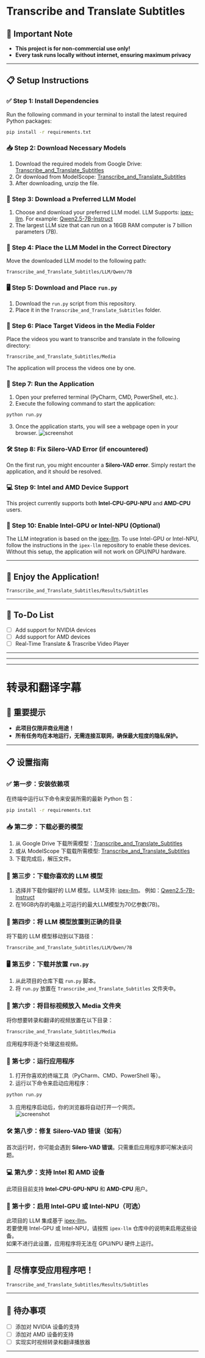 # Transcribe and Translate Subtitles

## 🚨 Important Note
- **This project is for non-commercial use only!**
- **Every task runs locally without internet, ensuring maximum privacy**

---

## 📋 Setup Instructions

### ✅ Step 1: Install Dependencies
Run the following command in your terminal to install the latest required Python packages:
```bash
pip install -r requirements.txt
```

### 📥 Step 2: Download Necessary Models
1. Download the required models from Google Drive: [Transcribe_and_Translate_Subtitles](https://drive.google.com/drive/folders/1W5yqPm-FYD2r1KR7JrDwJ8jzuFALNr9O?usp=drive_link)
2. Or download from ModelScope: [Transcribe_and_Translate_Subtitles](https://modelscope.cn/models/h5n1aids/Transcribe-and-Translate-Subtitles/files)
3. After downloading, unzip the file.

### 🤖 Step 3: Download a Preferred LLM Model
1. Choose and download your preferred LLM model. LLM Supports: [ipex-llm](https://github.com/intel-analytics/ipex-llm).  For example: [Qwen2.5-7B-Instruct](https://huggingface.co/Qwen/Qwen2.5-7B-Instruct)
2. The largest LLM size that can run on a 16GB RAM computer is 7 billion parameters (7B).

### 📂 Step 4: Place the LLM Model in the Correct Directory
Move the downloaded LLM model to the following path:
```
Transcribe_and_Translate_Subtitles/LLM/Qwen/7B
```

### 🖥️ Step 5: Download and Place `run.py`
1. Download the `run.py` script from this repository.
2. Place it in the `Transcribe_and_Translate_Subtitles` folder.

### 📁 Step 6: Place Target Videos in the Media Folder
Place the videos you want to transcribe and translate in the following directory:
```
Transcribe_and_Translate_Subtitles/Media
```
The application will process the videos one by one.

### 🚀 Step 7: Run the Application
1. Open your preferred terminal (PyCharm, CMD, PowerShell, etc.).
2. Execute the following command to start the application:
```bash
python run.py
```
3. Once the application starts, you will see a webpage open in your browser.
   ![screenshot](https://github.com/DakeQQ/Transcribe-and-Translate-Subtitles/blob/main/screen/Screenshot%20from%202025-01-13%2000-47-34.png)

### 🛠️ Step 8: Fix Silero-VAD Error (if encountered)
On the first run, you might encounter a **Silero-VAD error**. Simply restart the application, and it should be resolved.

### 💻 Step 9: Intel and AMD Device Support
This project currently supports both **Intel-CPU-GPU-NPU** and **AMD-CPU** users.

### 🔧 Step 10: Enable Intel-GPU or Intel-NPU (Optional)
The LLM integration is based on the [ipex-llm](https://github.com/intel-analytics/ipex-llm). To use Intel-GPU or Intel-NPU, follow the instructions in the `ipex-llm` repository to enable these devices. Without this setup, the application will not work on GPU/NPU hardware.

---

## 🎉 Enjoy the Application!
```
Transcribe_and_Translate_Subtitles/Results/Subtitles
```
---

## 📌 To-Do List
- [ ] Add support for NVIDIA devices
- [ ] Add support for AMD devices
- [ ] Real-Time Translate & Trascribe Video Player

---
---
---
# 转录和翻译字幕

## 🚨 重要提示  
- **此项目仅限非商业用途！**  
- **所有任务均在本地运行，无需连接互联网，确保最大程度的隐私保护。**

---

## 📋 设置指南

### ✅ 第一步：安装依赖项  
在终端中运行以下命令来安装所需的最新 Python 包：  
```bash
pip install -r requirements.txt
```

### 📥 第二步：下载必要的模型  
1. 从 Google Drive 下载所需模型：[Transcribe_and_Translate_Subtitles](https://drive.google.com/drive/folders/1W5yqPm-FYD2r1KR7JrDwJ8jzuFALNr9O?usp=drive_link)  
2. 或从 ModelScope 下载载所需模型: [Transcribe_and_Translate_Subtitles](https://modelscope.cn/models/h5n1aids/Transcribe-and-Translate-Subtitles/files)
3. 下载完成后，解压文件。

### 🤖 第三步：下载你喜欢的 LLM 模型  
1. 选择并下载你偏好的 LLM 模型。LLM支持: [ipex-llm](https://github.com/intel-analytics/ipex-llm)。 例如：[Qwen2.5-7B-Instruct](https://huggingface.co/Qwen/Qwen2.5-7B-Instruct)
2. 在16GB内存的电脑上可运行的最大LLM模型为70亿参数(7B)。

### 📂 第四步：将 LLM 模型放置到正确的目录  
将下载的 LLM 模型移动到以下路径：  
```
Transcribe_and_Translate_Subtitles/LLM/Qwen/7B
```

### 🖥️ 第五步：下载并放置 `run.py`  
1. 从此项目的仓库下载 `run.py` 脚本。  
2. 将 `run.py` 放置在 `Transcribe_and_Translate_Subtitles` 文件夹中。

### 📁 第六步：将目标视频放入 Media 文件夹  
将你想要转录和翻译的视频放置在以下目录：  
```
Transcribe_and_Translate_Subtitles/Media
```
应用程序将逐个处理这些视频。

### 🚀 第七步：运行应用程序  
1. 打开你喜欢的终端工具（PyCharm、CMD、PowerShell 等）。  
2. 运行以下命令来启动应用程序：  
```bash
python run.py
```
3. 应用程序启动后，你的浏览器将自动打开一个网页。  
   ![screenshot](https://github.com/DakeQQ/Transcribe-and-Translate-Subtitles/blob/main/screen/Screenshot%20from%202025-01-13%2000-53-21.png)

### 🛠️ 第八步：修复 Silero-VAD 错误（如有）  
首次运行时，你可能会遇到 **Silero-VAD 错误**。只需重启应用程序即可解决该问题。

### 💻 第九步：支持 Intel 和 AMD 设备  
此项目目前支持 **Intel-CPU-GPU-NPU** 和 **AMD-CPU** 用户。

### 🔧 第十步：启用 Intel-GPU 或 Intel-NPU（可选）  
此项目的 LLM 集成基于 [ipex-llm](https://github.com/intel-analytics/ipex-llm)。  
若要使用 Intel-GPU 或 Intel-NPU，请按照 `ipex-llm` 仓库中的说明来启用这些设备。  
如果不进行此设置，应用程序将无法在 GPU/NPU 硬件上运行。

---

## 🎉 尽情享受应用程序吧！
```
Transcribe_and_Translate_Subtitles/Results/Subtitles
```
---

## 📌 待办事项  
- [ ] 添加对 NVIDIA 设备的支持  
- [ ] 添加对 AMD 设备的支持  
- [ ] 实现实时视频转录和翻译播放器
---
